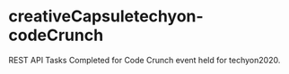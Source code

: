 # creativeCapsuletechyon-codeCrunch
REST API Tasks Completed for Code Crunch event held for techyon2020. 
